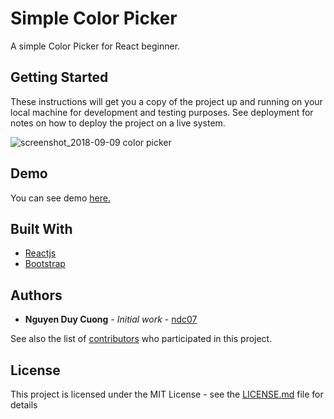 # Simple Color Picker

A simple Color Picker for React beginner.

## Getting Started

These instructions will get you a copy of the project up and running on your local machine for development and testing purposes. See deployment for notes on how to deploy the project on a live system.

![screenshot_2018-09-09 color picker](https://user-images.githubusercontent.com/34389409/45264557-c33db600-b468-11e8-9f8f-1c559f7aec9c.png)


## Demo

You can see demo [here.]()

## Built With

* [Reactjs](https://reactjs.org/docs/getting-started.html)
* [Bootstrap](http://getbootstrap.com/docs/4.1/getting-started/introduction/)

## Authors

* **Nguyen Duy Cuong** - *Initial work* - [ndc07](https://github.com/ndc07)

See also the list of [contributors](https://github.com/your/project/contributors) who participated in this project.

## License

This project is licensed under the MIT License - see the [LICENSE.md](LICENSE.md) file for details
